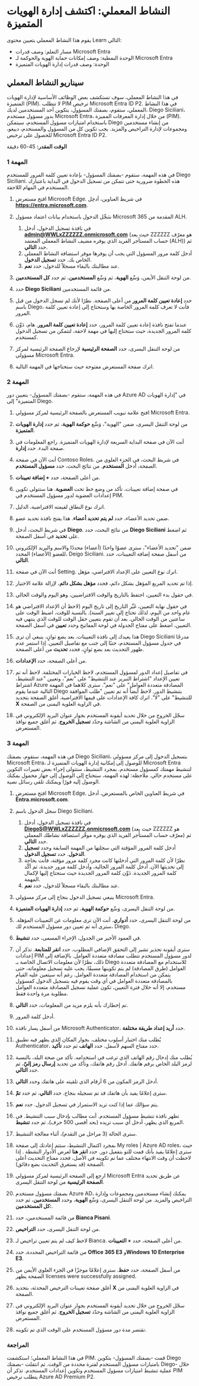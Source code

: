 <!---
---
النشاط المعملي: العنوان: "استكشاف إدارة الهويات المتميزة. "مسار التعلم/الوحدة النمطية/الوحدة: "مسار التعلم: وصف إمكانيات Microsoft Entra؛ الوحدة النمطية 4: الوحدة النمطية: وصف إمكانات حماية الهوية والحوكمة لـ Microsoft Entra؛ الوحدة 4: وصف إمكانيات إدارة الهويات المتميزة"
---
--->

# النشاط المعملي: اكتشف إدارة الهويات المتميزة

يقوم هذا النشاط المعملي بتعيين محتوى Learn التالي:

- مسار التعلم: وصف قدرات Microsoft Entra
- الوحدة النمطية: وصف إمكانات حماية الهوية والحوكمة لـ Microsoft Entra
- الوحدة: وصف قدرات إدارة الهويات المتميزة

## سيناريو النشاط المعملي

في هذا النشاط المعملي، سوف تستكشف بعض الوظائف الأساسية لإدارة الهويات المتميزة (PIM). لا تتطلب PIM ترخيص Microsoft Entra ID P2.  في هذا النشاط المعملي، ستقوم، بصفتك المسؤول، بتكوين أحد المستخدمين لديك، Diego Siciliani، بدور مسؤول مستخدم Microsoft Entra، من خلال إدارة المعرفات المميزة (PIM).   باستخدام امتيازات مسؤول المستخدم، سيتمكن Diego من إنشاء مستخدمين ومجموعات لإدارة التراخيص والمزيد.  يجب تكوين كل من المسؤول والمستخدم، دييغو، للحصول على ترخيص Microsoft Entra ID P2.

**الوقت المقدر:** 45-60 دقيقة

### المهمة 1

في هذه المهمة، ستقوم -بصفتك المسؤول- بإعادة تعيين كلمة المرور للمستخدم Diego Siciliani. هذه الخطوة ضرورية حتى تتمكن من تسجيل الدخول في البداية باعتبارك المستخدم في المهام اللاحقة.

1. افتح مستعرض Microsoft Edge.  في شريط العناوين، أدخِل **https://entra.microsoft.com**.

1. سَجِّل الدخول باستخدام بيانات اعتماد مسؤول Microsoft 365 المقدمة من ALH.
    1. في نافذة تسجيل الدخول، أدخل **admin@WWLxZZZZZZ.onmicrosoft.com** (حيث يعد ZZZZZZ هو معرّف حساب المستأجر الفريد الذي يوفره مضيف النشاط المعملي المعتمد (ALH)) ثم حدد **التالي**.
    1. أدخل كلمة مرور المسؤول التي يجب أن يوفرها موفر استضافة النشاط المعملي الخاص بك. حدد **تسجيل الدخول**.
    1. عند مطالبتك بالبقاء مسجلاً للدخول، حدد **نعم**.

1. من لوحة التنقل الأيمن، وَسِّع **الهوية**، ثم وَسِّع **المستخدمين**، ثم حدد **كل المستخدمين**.

1. حدد **Diego Siciliani** من قائمة المستخدمين.

1. حدد **إعادة تعيين كلمة المرور** من أعلى الصفحة. نظرًا لأنك لم تسجل الدخول من قبل باسم Diego، فأنت لا تعرف كلمة المرور الخاصة بها وستحتاج إلى إعادة تعيين كلمة المرور.

1. عندما تفتح نافذة إعادة تعيين كلمة المرور، حدد **إعادة تعيين كلمة المرور**.  هام، دَوِّن كلمة المرور الجديدة، حيث ستحتاج إليها في مهمة لاحقة، لتتمكن من تسجيل الدخول كمستخدم.

1. من لوحة التنقل اليسرى، حدد **الصفحة الرئيسية** لإرجاع الصفحة الرئيسية لمركز مسؤولي Microsoft Entra.

1. اترك صفحة المستعرض مفتوحة حيث ستحتاجها في المهمة التالية.

### المهمة 2

في هذه المهمة، ستقوم -بصفتك المسؤول- بتعيين دور Azure AD في "إدارة الهويات المتميزة" إلى Diego.

1. افتح علامة تبويب المستعرض بالصفحة الرئيسية لمركز مسؤولي Microsoft Entra.

1. من لوحة التنقل اليسرى، ضمن "الهوية"، وَسِّع **حوكمة الهوية**، ثم حدد **إدارة الهويات المتميزة**.

1. أنت الآن في صفحة البداية السريعة لإدارة الهويات المتميزة. راجع المعلومات في صفحة البدء. حدد **إدارة**.

1. أنت الآن في صفحة Contoso Roles.  في شريط البحث، في الجزء العلوي من الصفحة، أدخل **المستخدم**.  من نتائج البحث، حدد **مسؤول المستخدم**.

1. من أعلى الصفحة، حدد **+ إضافة تعيينات**.

1. في صفحة إضافة تعيينات، تأكد من وضع خط تحت **العضوية**.  هنا ستتولى تكوين إعدادات العضوية لدور مسؤول المستخدم في PIM.

1. اترك نوع النطاق لقيمته الافتراضية، الدليل.  

1. ضمن تحديد الأعضاء، حدد **لم يتم تحديد أعضاء**. هذا يفتح نافذة تحديد عضو.

1. في شريط البحث، أدخل **Diego**.  من نتائج البحث، حدد **Diego Siciliani** ثم اضغط على **تحديد** في أسفل الصفحة.  

1. ضمن "تحديد الأعضاء"، سترى عضوًا واحدًا (أعضاء) محددًا والاسم والبريد الإلكتروني للعضو (الأعضاء) المحدد، Deigo Siciliani. من أسفل صفحة إضافة التعيينات، حدد **التالي**.  

1. أنت الآن في صفحة Setting.  اترك نوع التعيين على الإعداد الافتراضي، مؤهل.

1. إذا تم تحديد المربع المؤهل بشكل دائم، فحدد **مؤهل بشكل دائم**، لإزالة علامة الاختيار.

1. في حقول بدء التعيين، احتفظ بالتاريخ والوقت الافتراضيين، وهو اليوم والوقت الحالي.

1. في حقول نهاية التعيين، غَيِّر التاريخ إلى تاريخ اليوم (لاحظ أن الإعداد الافتراضي هو عام واحد من اليوم، لذلك تحتاج إلى تغيير السنة). بالنسبة للوقت، اضبط الوقت على ساعتين من الوقت الحالي. بعد أن تقوم بتعيين حقل الوقت للوقت الذي ينتهي فيه التعيين، اضغط على مفتاح الجدولة في لوحة المفاتيح وحدد **تعيين** في أسفل الصفحة.  

1. هذا يعيدك إلى نافذة التعيينات.  بعد بضع ثوانٍ، ينبغي أن ترى Diego Siciliani مدرجًا في جدول مسؤول المستخدم، جنبًا إلى جنب مع تفاصيل التعيين. إذا استمر عدم ظهور التحديث بعد بضع ثوانٍ، فحدد **تحديث** من أعلى الصفحة.

1. من أعلى الصفحة، حدد **الإعدادات**.

1. في تفاصيل إعداد الدور لمسؤول المستخدم، لاحظ الخيارات المختلفة.  لاحظ أنه تم تعيين الإعداد "اشتراط التبرير عند التنشيط" على "نعم"، وتعيين "عند التنشيط، اشتراط Azure المصادقة متعددة العوامل" على "نعم".  سترى كلاهما في المهمة التالية عندما يقوم Diego بتنشيط الدور.  لاحظ أيضاً أنه تم تعيين "طلب الموافقة للتنشيط" على "لا".  اترك كافة الإعدادات على قيمها الافتراضية.  أغلق الصفحة بتحديد **X** في الزاوية العلوية اليمنى من الصفحة.

1. سجّل الخروج من خلال تحديد أيقونة المستخدم بجوار عنوان البريد الإلكتروني في الزاوية العلوية اليمنى من الشاشة وحدّد **تسجيل الخروج**. ثم أغلق جميع نوافذ المستعرض.

### المهمة 3

في هذه المهمة، ستقوم، بصفتك Diego Siciliani، بتسجيل الدخول إلى مركز مسؤولي Microsoft Entra، للوصول إلى إمكانية إدارة الهويات المتميزة لـ Microsoft Entra لتنشيط مهمتك كمسؤول مستخدم.  بمجرد التنشيط، ستتولى إجراء بعض تغييرات التكوين على مستخدم حالي. ملاحظة: لهذه المهمة، ستحتاج إلى الوصول إلى جهاز محمول يمكنك الوصول إليه فورًا ويمكنك تلقي رسائل نصية.

1. افتح مستعرض Microsoft Edge.  في شريط العناوين الخاص بالمستعرض، أدخل **Entra.microsoft.com**.

1. سجل الدخول باسم Diego Siciliani.
    1. في نافذة تسجيل الدخول، أدخل **DiegoS@WWLxZZZZZZ.onmicrosoft.com** (حيث يعد ZZZZZZ هو معرّف حساب المستأجر الفريد الذي يوفره موفّر استضافة نشاطك المعملي) ثم حدد **التالي**.
    1. أدخل كلمة المرور المؤقتة التي سجلتها من المهمة السابقة وحدد **تسجيل الدخول**.  حدد **تسجيل الدخول**.
    1. نظرًا لأن كلمة المرور التي أدخلتها كانت مجرد كلمة مرور مؤقتة، فأنت بحاجة إلى تحديثها الآن. أدخل كلمة المرور الحالية، وأدخل كلمة مرور جديدة، ثم أكّد كلمة المرور الجديدة.  دَوِّن كلمة المرور الجديدة حيث ستحتاج إليها لإكمال المهمة.
    1. عند مطالبتك بالبقاء مسجلاً للدخول، حدد **نعم**.

1. ينبغي تسجيل الدخول بنجاح إلى مركز مسؤولي Microsoft Entra.
1. من لوحة التنقل اليسرى، وَسِّع **حوكمة الهوية**، ثم حدد **إدارة الهويات المتميزة**.
1. من لوحة التنقل اليسرى، حدد **أدواري**.  أنت الآن ترى معلومات عن التعيينات المؤهلة.  سترى أنه تم تعيين دور مسؤول المستخدم لك، Diego.  
1. في العمود الأخير من الجدول، الإجراء المسمى، حدد **تنشيط**.
1. سترى أيقونة تحذير تشير إلى التحقق الإضافي المطلوب.  حدد **انقر للمتابعة**.  تذكر أن إعدادات PIM لدور مسؤول المستخدم تتطلب مصادقة متعددة العوامل.  بالإضافة إلى ذلك، نظرًا لأن معلومات الاتصال الخاصة بـ Diego للاستخدام مع المصادقة متعددة العوامل (طرق المصادقة) لم يتم تكوينها مسبقًا، يجب عليه تسجيل معلوماته، حتى يتمكن من استخدام المصادقة متعددة العوامل.  رغم أنه سيتعين عليه القيام بالمصادقة متعددة العوامل في أي وقت يقوم فيه بتسجيل الدخول كمسؤول مستخدم، إلا أنه خلال فترة التعيين، تكون عملية تسجيل المصادقة متعددة العوامل مطلوبة مرة واحدة فقط.
1. تم إخطارك بأنه يلزم مزيد من المعلومات، حدد **التالي**.
1. ‏‏أدخل كلمة المرور.
1. من أسفل يسار نافذة Microsoft Authenticator، حدد **أريد إعداد طريقة مختلفة**.
1. يُطلب منك اختيار أسلوب مختلف.  بجوار المكان الذي يظهر فيه تطبيق Authenticator، حدد مفتاح السهم لأسفل.   حدد **الهاتف** ثم حدد **تأكيد**.
1. يُطلب منك إدخال رقم الهاتف الذي ترغب في استخدامه. تأكد من صحة البلد، بالنسبة لرمز البلد الخاص برقم هاتفك.  أدخل رقم هاتفك، وتأكد من تحديد **إرسال رمز إليّ**، ثم حدد **التالي**.
1. أدخل الرمز المكون من 6 أرقام الذي تلقيته على هاتفك وحدد **التالي**.
1. سترى إعلامًا يفيد بأن هاتفك قد تم تسجيله بنجاح. حدد **التالي**، ثم حدد **تمّ**.
1. يتم سؤالك عما إذا كنت تريد الاستمرار في تسجيل الدخول.  حدد **نعم**.
1. تظهر نافذة تنشيط مسؤول المستخدم.  أنت مطالب بإدخال سبب التنشيط.  في المربع الذي يظهر، أدخل أي سبب تريده (بحد أقصى 500 حرف)، ثم حدد **تنشيط**.
1. سترى الحالة (3 مراحل من التقدم)، أثناء معالجة التنشيط.
1. بمجرد اكتمال التنشيط، ستتم إعادتك إلى صفحة My roles | Azure AD roles، حيث سترى إعلامًا يفيد بأنك قمت للتو بتفعيل دور.  حدد **انقر هنا** لعرض الأدوار النشطة .  إذا لاحظت أن وقت الانتهاء مختلف عما تم تكوينه في الأصل، فحدد مفتاح التحديث أعلى الصفحة (قد يستغرق التحديث بضع دقائق).
1. ارجع إلى الصفحة الرئيسية لمركز مسؤولي Microsoft Entra عن طريق تحديد **الصفحة الرئيسية** من لوحة التنقل اليسرى. 
1. بصفتك مسؤول مستخدم Azure AD، يمكنك إنشاء مستخدمين ومجموعات وإدارة التراخيص والمزيد. من لوحة التنقل اليسرى، وَسِّع **الهوية**، وحدد **المستخدمين**، ثم حدد **كل المستخدمين:**.
1. من قائمة المستخدمين، حدد **Bianca Pisani**.
1. من لوحة التنقل اليسرى، حدد **التراخيص**.
1. لاحظ كيف لم يتم تعيين تراخيص لـ Bianca.  من أعلى الصفحة، حدد **+ التعيينات**.
1. من قائمة التراخيص المحددة، حدد **Office 365 E3** و**Windows 10 Enterprise E3**.
1. من أسفل الصفحة، حدد **حفظ**.  سترى إعلامًا موجزًا في الجزء العلوي الأيمن من الصفحة يظهر licenses were successfully assigned.
1. أغلق صفحة تعيينات الترخيص المحدثة، بتحديد **X** في الزاوية العلوية اليمنى من الصفحة.
1. سجّل الخروج من خلال تحديد أيقونة المستخدم بجوار عنوان البريد الإلكتروني في الزاوية العلوية اليمنى من الشاشة وحدّد **تسجيل الخروج**. ثم أغلق جميع نوافذ المستعرض.
1. تقتصر مدة دور مسؤول المستخدم على الوقت الذي تم تكوينه.

### المراجعة

في هذا النشاط المعملي؛ استكشفت PIM.  قمت -بصفتك المسؤول- بتكوين Diego بامتيازات مسؤول المستخدم لفترة محددة من الوقت.  ثم انتقلت -بصفتك Diego- خلال عملية تنشيط امتيازات مسؤول المستخدم وتكوين إعدادات المستخدم.  تذكر أن PIM يتطلب ترخيص Azure AD Premium P2.
